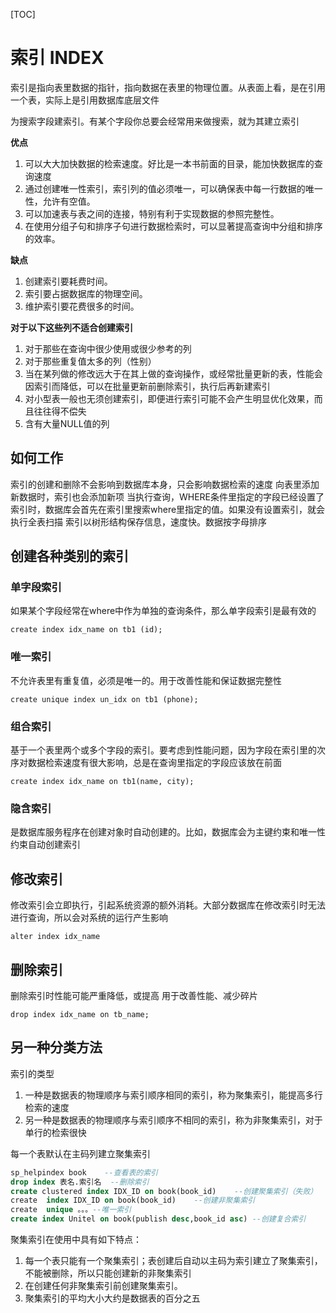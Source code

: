 [TOC]

# 索引 INDEX
索引是指向表里数据的指针，指向数据在表里的物理位置。从表面上看，是在引用一个表，实际上是引用数据库底层文件

为搜索字段建索引。有某个字段你总要会经常用来做搜索，就为其建立索引

**优点**
1. 可以大大加快数据的检索速度。好比是一本书前面的目录，能加快数据库的查询速度
2. 通过创建唯一性索引，索引列的值必须唯一，可以确保表中每一行数据的唯一性，允许有空值。
3. 可以加速表与表之间的连接，特别有利于实现数据的参照完整性。
4. 在使用分组子句和排序子句进行数据检索时，可以显著提高查询中分组和排序的效率。

**缺点**
1. 创建索引要耗费时间。
2. 索引要占据数据库的物理空间。
3. 维护索引要花费很多的时间。 

**对于以下这些列不适合创建索引**
1. 对于那些在查询中很少使用或很少参考的列
2. 对于那些重复值太多的列（性别）
3. 当在某列做的修改远大于在其上做的查询操作，或经常批量更新的表，性能会因索引而降低，可以在批量更新前删除索引，执行后再新建索引
4. 对小型表一般也无须创建索引，即便进行索引可能不会产生明显优化效果，而且往往得不偿失
5. 含有大量NULL值的列 

## 如何工作
索引的创建和删除不会影响到数据库本身，只会影响数据检索的速度
向表里添加新数据时，索引也会添加新项
当执行查询，WHERE条件里指定的字段已经设置了索引时，数据库会首先在索引里搜索where里指定的值。如果没有设置索引，就会执行全表扫描
索引以树形结构保存信息，速度快。数据按字母排序

## 创建各种类别的索引
### 单字段索引
如果某个字段经常在where中作为单独的查询条件，那么单字段索引是最有效的

```
create index idx_name on tb1 (id);
```

### 唯一索引
不允许表里有重复值，必须是唯一的。用于改善性能和保证数据完整性

```
create unique index un_idx on tb1 (phone);
```

### 组合索引
基于一个表里两个或多个字段的索引。要考虑到性能问题，因为字段在索引里的次序对数据检索速度有很大影响，总是在查询里指定的字段应该放在前面

```
create index idx_name on tb1(name, city);
```

### 隐含索引
是数据库服务程序在创建对象时自动创建的。比如，数据库会为主键约束和唯一性约束自动创建索引

## 修改索引
修改索引会立即执行，引起系统资源的额外消耗。大部分数据库在修改索引时无法进行查询，所以会对系统的运行产生影响

```
alter index idx_name
```

## 删除索引
删除索引时性能可能严重降低，或提高
用于改善性能、减少碎片

```
drop index idx_name on tb_name;
```

## 另一种分类方法

索引的类型   
1. 一种是数据表的物理顺序与索引顺序相同的索引，称为聚集索引，能提高多行检索的速度
2. 另一种是数据表的物理顺序与索引顺序不相同的索引，称为非聚集索引，对于单行的检索很快

每一个表默认在主码列建立聚集索引

```sql
sp_helpindex book    --查看表的索引
drop index 表名.索引名  --删除索引
create clustered index IDX_ID on book(book_id)    --创建聚集索引（失败）
create  index IDX_ID on book(book_id)    --创建非聚集索引
create  unique 。。。--唯一索引
create index Unitel on book(publish desc,book_id asc) --创建复合索引
```

聚集索引在使用中具有如下特点：
1. 每一个表只能有一个聚集索引；表创建后自动以主码为索引建立了聚集索引，不能被删除，所以只能创建新的非聚集索引
2. 在创建任何非聚集索引前创建聚集索引。
3. 聚集索引的平均大小大约是数据表的百分之五
 